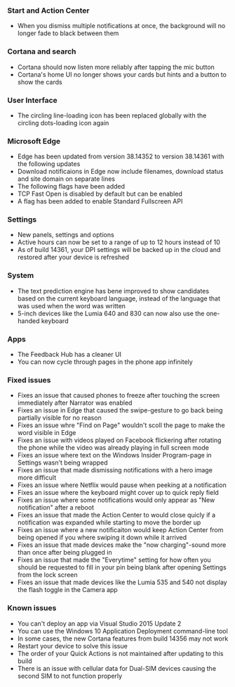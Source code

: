 ### Start and Action Center
- When you dismiss multiple notifications at once, the background will no longer fade to black between them

### Cortana and search
- Cortana should now listen more reliably after tapping the mic button
- Cortana's home UI no longer shows your cards but hints and a button to show the cards

### User Interface
- The circling line-loading icon has been replaced globally with the circling dots-loading icon again

### Microsoft Edge
- Edge has been updated from version 38.14352 to version 38.14361 with the following updates
 - Download notificaions in Edge now include filenames, download status and site domain on separate lines
- The following flags have been added
 - TCP Fast Open is disabled by default but can be enabled
 - A flag has been added to enable Standard Fullscreen API

### Settings
- New panels, settings and options
 - Active hours can now be set to a range of up to 12 hours instead of 10
 - As of build 14361, your DPI settings will be backed up in the cloud and restored after your device is refreshed

### System
- The text prediction engine has bene improved to show candidates based on the current keyboard language, instead of the language that was used when the word was written
- 5-inch devices like the Lumia 640 and 830 can now also use the one-handed keyboard

### Apps
- The Feedback Hub has a cleaner UI
- You can now cycle through pages in the phone app infinitely

### Fixed issues
- Fixes an issue that caused phones to freeze after touching the screen immediately after Narrator was enabled
- Fixes an issue in Edge that caused the swipe-gesture to go back being partially visible for no reason
- Fixes an issue whre "Find on Page" wouldn't scoll the page to make the word visible in Edge
- Fixes an issue with videos played on Facebook flickering after rotating the phone while the video was already playing in full screen mode
- Fixes an issue where text on the Windows Insider Program-page in Settings wasn't being wrapped
- Fixes an issue that made dismissing notifications with a hero image more difficult
- Fixes an issue where Netflix would pause when peeking at a notification
- Fixes an issue where the keyboard might cover up to quick reply field
- Fixes an issue where some notifications would only appear as "New notification" after a reboot
- Fixes an issue that made the Action Center to would close quicly if a notification was expanded while starting to move the border up
- Fixes an issue where a new notificaiton would keep Action Center from being opened if you where swiping it down while it arrived
- Fixes an issue that made devices make the "now charging"-sound more than once after being plugged in
- Fixes an issue that made the "Everytime" setting for how often you should be requested to fill in your pin being blank after opening Settings from the lock screen
- Fixes an issue that made devices like the Lumia 535 and 540 not display the flash toggle in the Camera app

### Known issues
- You can't deploy an app via Visual Studio 2015 Update 2
 - You can use the Windows 10 Application Deployment command-line tool
- In some cases, the new Cortana features from build 14356 may not work
 - Restart your device to solve this issue
- The order of your Quick Actions is not maintained after updating to this build
- There is an issue with cellular data for Dual-SIM devices causing the second SIM to not function properly